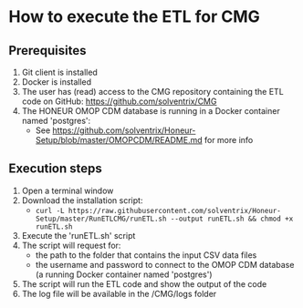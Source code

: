# How to execute the ETL for CMG

## Prerequisites
1. Git client is installed
2. Docker is installed 
3. The user has (read) access to the CMG repository containing the ETL code on GitHub: https://github.com/solventrix/CMG
4. The HONEUR OMOP CDM database is running in a Docker container named 'postgres':
    * See https://github.com/solventrix/Honeur-Setup/blob/master/OMOPCDM/README.md for more info

## Execution steps
1. Open a terminal window 
2. Download the installation script:
    * `curl -L https://raw.githubusercontent.com/solventrix/Honeur-Setup/master/RunETLCMG/runETL.sh --output runETL.sh && chmod +x runETL.sh`
3. Execute the 'runETL.sh' script
4. The script will request for:
    * the path to the folder that contains the input CSV data files
    * the username and password to connect to the OMOP CDM database (a running Docker container named 'postgres')
5. The script will run the ETL code and show the output of the code
6. The log file will be available in the /CMG/logs folder

